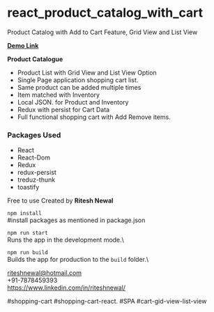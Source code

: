 # react_product_catalog_with_cart
Product Catalog with Add to Cart Feature, Grid View and List View

<p><a title="react-product-catalog-with-cart." href="https://react-product-catalog-with-cart.onrender.com" target="_blank"><strong>Demo Link</strong></a></p>
<p><strong>Product Catalogue </strong></p>
<ul>
<li>Product List with Grid View and List View Option</li>
<li>Single Page application shopping cart list.</li>
<li>Same product can be added multiple times</li>
<li>Item matched with Inventory</li>
<li>Local JSON. for Product and Inventory</li>
<li>Redux with persist for Cart Data</li>
<li>Full functional shopping cart with Add Remove items.</li>
</ul>
<h3>Packages Used</h3>
<ul>
<li>React</li>
<li>React-Dom</li>
<li>Redux</li>
<li>redux-persist</li>
<li>treduz-thunk</li>
<li>toastify</li>
</ul>
<p dir="auto">Free to use Created by&nbsp;<strong>Ritesh Newal</strong></p>
<p dir="auto"><code>npm install</code><br />#install packages as mentioned in package.json</p>
<p dir="auto"><code>npm run start</code><br />Runs the app in the development mode.\</p>
<p dir="auto"><code>npm run build</code><br />Builds the app for production to the&nbsp;<code>build</code>&nbsp;folder.\</p>
<p dir="auto"><a href="mailto:riteshnewal@hotmail.com">riteshnewal@hotmail.com</a><br />+91-7878459393<br /><a href="https://www.linkedin.com/in/riteshnewal/" rel="nofollow">https://www.linkedin.com/in/riteshnewal/</a></p>
<p>#shopping-cart #shopping-cart-react. #SPA #cart-gid-view-list-view</p>
<p>&nbsp;</p>


